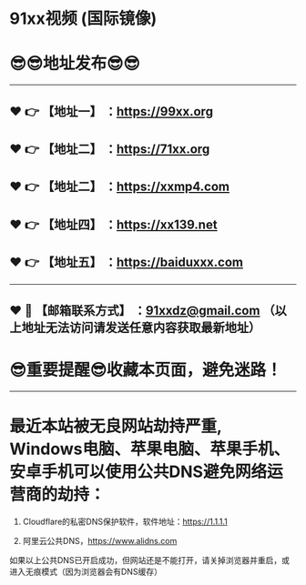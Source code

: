 # 91xx视频 (国际镜像)
:sunglasses::sunglasses:地址发布:sunglasses::sunglasses:
==
------
:heart: :point_right: 【地址一】 ：https://99xx.org
------
:heart: :point_right: 【地址二】 ：https://71xx.org
------
:heart: :point_right: 【地址二】 ：https://xxmp4.com
-----
:heart: :point_right: 【地址四】 ：https://xx139.net
------
:heart: :point_right: 【地址五】 ：https://baiduxxx.com
------

------
:heart: :e-mail: 【邮箱联系方式】 ：91xxdz@gmail.com （以上地址无法访问请发送任意内容获取最新地址）
------
:sunglasses:重要提醒:sunglasses:收藏本页面，避免迷路！
==
------
最近本站被无良网站劫持严重, Windows电脑、苹果电脑、苹果手机、安卓手机可以使用公共DNS避免网络运营商的劫持：
==

1. Cloudflare的私密DNS保护软件，软件地址：https://1.1.1.1

2. 阿里云公共DNS，https://www.alidns.com

如果以上公共DNS已开启成功，但网站还是不能打开，请关掉浏览器并重启，或进入无痕模式（因为浏览器会有DNS缓存）
